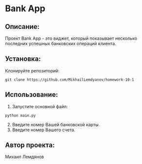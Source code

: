 # Bank App

## Описание:

Проект Bank App - это виджет, который показывает несколько последних успешных банковских операций клиента.

## Установка:

Клонируйте репозиторий:
```
git clone https://github.com/MikhailLemdyanov/homework-10-1
```

## Использование:

1. Запустите основной файл:
```
python main.py
```
2. Введите номер Вашей банковской карты.
3. Введите номер Вашего счета.

## Автор проекта:

Михаил Лемдянов
